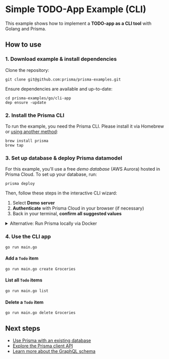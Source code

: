 # Simple TODO-App Example (CLI)

This example shows how to implement a **TODO-app as a CLI tool** with Golang and Prisma.

## How to use

### 1. Download example & install dependencies

Clone the repository:

```
git clone git@github.com:prisma/prisma-examples.git
```

Ensure dependencies are available and up-to-date:

```
cd prisma-examples/go/cli-app
dep ensure -update
```

### 2. Install the Prisma CLI

To run the example, you need the Prisma CLI. Please install it via Homebrew or [using another method](https://www.prisma.io/docs/prisma-cli-and-configuration/using-the-prisma-cli-alx4/#installation):

```
brew install prisma
brew tap
```

### 3. Set up database & deploy Prisma datamodel

For this example, you'll use a free _demo database_ (AWS Aurora) hosted in Prisma Cloud. To set up your database, run:

```
prisma deploy
```

Then, follow these steps in the interactive CLI wizard:

1. Select **Demo server**
1. **Authenticate** with Prisma Cloud in your browser (if necessary)
1. Back in your terminal, **confirm all suggested values**

<details>
 <summary>Alternative: Run Prisma locally via Docker</summary>

1. Ensure you have Docker installed on your machine. If not, you can get it from [here](https://store.docker.com/search?offering=community&type=edition).
1. Create `docker-compose.yml` for MySQL (see [here](https://www.prisma.io/docs/prisma-server/database-connector-POSTGRES-jgfr/) for Postgres):
    ```yml
    version: '3'
    services:
      prisma:
        image: prismagraphql/prisma:1.23
        restart: always
        ports:
        - "4466:4466"
        environment:
          PRISMA_CONFIG: |
            port: 4466
            databases:
              default:
                connector: mysql
                host: mysql
                port: 3306
                user: root
                password: prisma
                migrations: true
      mysql:
        image: mysql:5.7
        restart: always
        environment:
          MYSQL_ROOT_PASSWORD: prisma
        volumes:
          - mysql:/var/lib/mysql
    volumes:
      mysql:
    ```
1. Run `docker-compose up -d`
1. Run `prisma deploy`

</details>

### 4. Use the CLI app

```
go run main.go
```

#### Add a `Todo` item

```
go run main.go create Groceries
```

#### List all `Todo` items

```
go run main.go list
```

#### Delete a `Todo` item

```
go run main.go delete Groceries
```

## Next steps

- [Use Prisma with an existing database](https://www.prisma.io/docs/-g003/)
- [Explore the Prisma client API](https://www.prisma.io/client/client-go)
- [Learn more about the GraphQL schema](https://www.prisma.io/blog/graphql-server-basics-the-schema-ac5e2950214e/)
